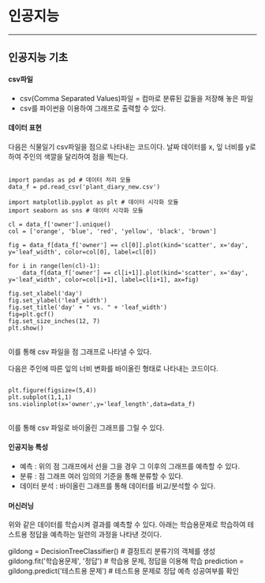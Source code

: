 # 인공지능
------------

## 인공지능 기초

#### csv파일
* csv(Comma Separated Values)파일 = 컴마로 분류된 값들을 저장해 놓은 파일
* csv를 파이썬을 이용하여 그래프로 출력할 수 있다.

#### 데이터 표현
 다음은 식물일기 csv파일을 점으로 나타내는 코드이다.
 날짜 데이터를 x, 잎 너비를 y로 하여 주인의 색깔을 달리하여 점을 찍는다.
<pre>
<code>
import pandas as pd # 데이터 처리 모듈
data_f = pd.read_csv('plant_diary_new.csv')

import matplotlib.pyplot as plt # 데이터 시각화 모듈 
import seaborn as sns # 데이터 시각화 모듈

cl = data_f['owner'].unique()
col = ['orange', 'blue', 'red', 'yellow', 'black', 'brown']

fig = data_f[data_f['owner'] == cl[0]].plot(kind='scatter', x='day', y='leaf_width', color=col[0], label=cl[0])

for i in range(len(cl)-1):
    data_f[data_f['owner'] == cl[i+1]].plot(kind='scatter', x='day', y='leaf_width', color=col[i+1], label=cl[i+1], ax=fig)

fig.set_xlabel('day')
fig.set_ylabel('leaf_width')
fig.set_title('day' + " vs. " + 'leaf_width')
fig=plt.gcf()
fig.set_size_inches(12, 7)
plt.show()
</code>
</pre>

이를 통해 csv 파일을 점 그래프로 나타낼 수 있다.


다음은 주인에 따른 잎의 너비 변화를 바이올린 형태로 나타내는 코드이다.
<pre>
<code>
plt.figure(figsize=(5,4))
plt.subplot(1,1,1)
sns.violinplot(x='owner',y='leaf_length',data=data_f)
</code>
</pre>
이를 통해 csv 파일로 바이올린 그래프를 그릴 수 있다.

#### 인공지능 특성
* 예측 : 위의 점 그래프에서 선을 그을 경우 그 이후의 그래프를 예측할 수 있다.
* 분류 : 점 그래프 여러 임의의 기준을 통해 분류할 수 있다.
* 데이터 분석 : 바이올린 그래프를 통해 데이터를 비교/분석할 수 있다.

#### 머신러닝
위와 같은 데이터를 학습시켜 결과를 예측할 수 있다.
아래는 학습용문제로 학습하여 테스트용 정답을 예측하는 일련의 과정을 나타낸 것이다.

gildong = DecisionTreeClassifier() # 결정트리 분류기의 객체를 생성
gildong.fit('학습용문제', '정답') # 학습용 문제, 정답을 이용해 학습
prediction = gildong.predict('테스트용 문제') # 테스트용 문제로 정답 예측 성공여부를 확인